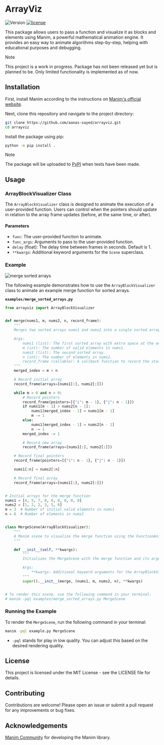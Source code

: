# ArrayViz

<!-- badges: start -->

![Version](https://img.shields.io/badge/Version-0.0.1-red)
[![license](https://img.shields.io/badge/license-MIT-blue.svg)](https://opensource.org/licenses/MIT)

<!-- badges: end -->

This package allows users to pass a function and visualize it as blocks and elements using Manim, a powerful mathematical animation engine. It provides an easy way to animate algorithms step-by-step, helping with educational purposes and debugging.

Note

This project is a work in progress. Package has not been released yet but is planned to be. Only limited functionality is implemented as of now.

## Installation

First, install Manim according to the instructions on [Manim's official website](https://docs.manim.community/en/stable/installation.html).

Next, clone this repository and navigate to the project directory:

```bash
git clone https://github.com/aanas-sayed/arrayviz.git
cd arrayviz
```

Install the package using pip:

```bash
python -m pip install .
```

> [!NOTE]
>
> The package will be uploaded to [PyPI](https://pypi.org) when tests have been made.

## Usage

### ArrayBlockVisualizer Class

The `ArrayBlockVisualizer` class is designed to animate the execution of a user-provided function. Users can control when the pointers should update in relation to the array frame updates (before, at the same time, or after).

#### Parameters

- `func`: The user-provided function to animate.
- `func_args`: Arguments to pass to the user-provided function.
- `delay` (float): The delay time between frames in seconds. Default is 1.
- `**kwargs`: Additional keyword arguments for the `Scene` superclass.

### Example

![merge sorted arrays](https://media.giphy.com/media/v1.Y2lkPTc5MGI3NjExbHdkaTQ0dmNxZ2Zzems0dTRmcGgyMjltNDkwMnB4M2c1eDFnM3hqbyZlcD12MV9pbnRlcm5hbF9naWZfYnlfaWQmY3Q9Zw/16ka9sdzYT5rACNM6O/giphy.gif)

The following example demonstrates how to use the `ArrayBlockVisualizer` class to animate an example merge function for sorted arrays.

**`examples/merge_sorted_arrays.py`**

```python
from arrayviz import ArrayBlockVisualizer


def merge(nums1, m, nums2, n, record_frame):
    """
    Merges two sorted arrays nums1 and nums2 into a single sorted array in place.

    Args:
        nums1 (list): The first sorted array with extra space at the end to hold nums2 elements.
        m (int): The number of valid elements in nums1.
        nums2 (list): The second sorted array.
        n (int): The number of elements in nums2.
        record_frame (callable): A callback function to record the state of arrays and pointers.
    """
    merged_index = m + n

    # Record initial array
    record_frame(arrays=[nums1[:], nums2[:]])

    while m > 0 and n > 0:
        # Record pointers
        record_frame(pointers=[{"i": m - 1}, {"j": n - 1}])
        if nums1[m - 1] > nums2[n - 1]:
            nums1[merged_index - 1] = nums1[m - 1]
            m -= 1
        else:
            nums1[merged_index - 1] = nums2[n - 1]
            n -= 1
        merged_index -= 1

        # Record new array
        record_frame(arrays=[nums1[:], nums2[:]])

    # Record final pointers
    record_frame(pointers=[{"i": n - 1}, {"j": n - 1}])

    nums1[:n] = nums2[:n]

    # Record final array
    record_frame(arrays=[nums1[:], nums2[:]])


# Initial arrays for the merge function
nums1 = [4, 5, 7, 0, 0, 0, 0, 0, 0]
nums2 = [1, 2, 2, 3, 5, 6]
m = 3  # Number of initial valid elements in nums1
n = 6  # Number of elements in nums2


class MergeScene(ArrayBlockVisualizer):
    """
    A Manim scene to visualize the merge function using the FunctionAnimation class.
    """

    def __init__(self, **kwargs):
        """
        Initializes the MergeScene with the merge function and its arguments.

        Args:
            **kwargs: Additional keyword arguments for the ArrayBlockVisualizer superclass.
        """
        super().__init__(merge, (nums1, m, nums2, n), **kwargs)


# To render this scene, use the following command in your terminal:
# manim -pql examples/merge_sorted_arrays.py MergeScene
```

### Running the Example

To render the `MergeScene`, run the following command in your terminal:

```bash
manim -pql example.py MergeScene
```

- `-pql` stands for play in low quality. You can adjust this based on the desired rendering quality.

## License

This project is licensed under the MIT License - see the LICENSE file for details.

## Contributing

Contributions are welcome! Please open an issue or submit a pull request for any improvements or bug fixes.

## Acknowledgements

[Manim Community](https://github.com/ManimCommunity/manim) for developing the Manim library.
